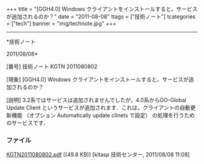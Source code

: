 ﻿+++
title = "[GGH4.0] Windows クライアントをインストールすると，サービスが追加されるのか？"
date = "2011-08-08"
ttags = ["技術ノート"]
tcategories = ["tech"]
banner = "img/technote.jpg"
+++

-----------------------------------------------------------------------------------------------------------------------------

*技術ノート

2011/08/08*


[番号]
技術ノート KGTN 2011080802

[現象]
[GGH4.0] Windows
クライアントをインストールすると，サービスが追加されるのか？

[説明]
3.2系ではサービスは追加されませんでしたが，4.0系からGO-Global Update
Client というサービスが追加されます．これは，クライアントの自動更新機能
（オプション Automatically update clinets で設定）
の処理を行うためのサービスです．


### ファイル

 
 


[KGTN2011080802.pdf](http://techreport.kitasp.net/attachments/download/590/KGTN2011080802.pdf)
 [(49.8 KB)] [kitasp 技術センター, 2011/08/08
11:08]


 


 


